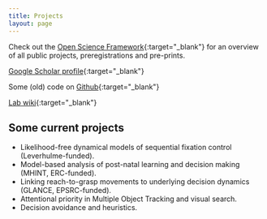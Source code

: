 ```yaml
---
title: Projects
layout: page
---
```


Check out the [Open Science Framework](https://osf.io/5awcm/){:target="_blank"} for an overview of all public projects, preregistrations and pre-prints.

[Google Scholar profile](http://scholar.google.com/citations?user=https://scholar.google.co.uk/citations?user=kyGMxeQAAAAJ&hl=en){:target="_blank"}

Some (old) code on [Github](https://github.com/CasLudwig){:target="_blank"}

[Lab wiki](https://github.com/CasLudwig/CasLudwig.github.io/wiki){:target="_blank"}

## Some current projects

- Likelihood-free dynamical models of sequential fixation control (Leverhulme-funded).
- Model-based analysis of post-natal learning and decision making (MHINT, ERC-funded).
- Linking reach-to-grasp movements to underlying decision dynamics (GLANCE, EPSRC-funded).
- Attentional priority in Multiple Object Tracking and visual search.
- Decision avoidance and heuristics.
